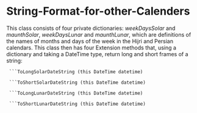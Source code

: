 # String-Format-for-other-Calenders
This class consists of four private dictionaries:    _weekDaysSolar_ and   _maunthSolar_,   _weekDaysLunar_ and   _maunthLunar_, which are definitions of the names of months and days of the week in the Hijri and Persian calendars. This class then has four Extension methods that, using a dictionary and taking a DateTime type, return long and short frames of a string:

     ```ToLongSolarDateString (this DateTime datetime)
     
     ```ToShortSolarDateString (this DateTime datetime) 
     
     ```ToLongLunarDateString (this DateTime datetime)
     
     ```ToShortLunarDateString (this DateTime datetime)
     
